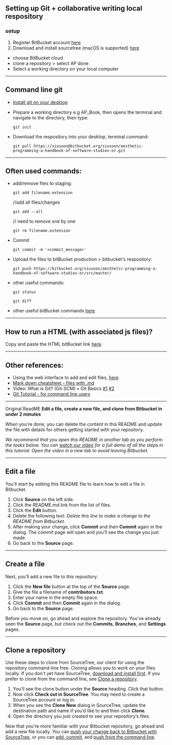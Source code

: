 ## Setting up Git + collaborative writing local respository
### setup
1. Register BitBucket account [here](http://bitbucket.org/)
2. Download and install sourcetree (macOS is supported) [here](https://www.sourcetreeapp.com/)
- choose BitBucket cloud
- clone a repository > select AP done
- Select a working directory on your local computer



---
## Command line git

* [Install git on your desktop](https://git-scm.com/book/en/v2/Getting-Started-Installing-Git)
* Prepare a working directory e.g AP_Book, then opens the terminal and navigate to the directory, then type:

  ```
  git init
  ```

* Download the respository into your desktop, terminal command:

  ```
  git pull https://siusoon@bitbucket.org/siusoon/aesthetic-programming-a-handbook-of-software-studies-or.git
  ```

---
## Often used commands:
* add/remove files to staging:

  ```
  git add filename.extension
  ```

  //add all files/changes

  ```
  git add --all
  ```

  // need to remove one by one

  ```
  git rm filename.extension
  ```

* Commit

  ```
  git commit -m '<commit_message>'
  ```

* Upload the files to bitBucket production > bitbucket's respository:

  ```
  git push https://bitbucket.org/siusoon/aesthetic-programming-a-handbook-of-software-studies-or/src/master/
  ```

* other useful commands:

  ```
  git status
  ```

  ```
  git diff    
  ```

* other useful bitBucket commands [here](https://confluence.atlassian.com/bitbucketserver/basic-git-commands-776639767.html)

---

## How to run a HTML (with associated js files)?

Copy and paste the HTML bitBucket link [here](https://raw.githack.com/).

---

## Other references:
- Using the web interface to add and edit files, [here](https://www.youtube.com/watch?v=0ocf7u76WSo&feature=youtu.be)
- [Mark down cheatsheet - files with .md](https://guides.github.com/features/mastering-markdown/)
- Video: What is Git? (Git-SCM) • Git Basics [#1](https://www.youtube.com/watch?v=8oRjP8yj2Wo&list=PLg7s6cbtAD165JTRsXh8ofwRw0PqUnkVH) [#2](https://www.youtube.com/watch?v=uhtzxPU7Bz0&index=2&list=PLg7s6cbtAD165JTRsXh8ofwRw0PqUnkVH)
- [Git Tutorial - for command line users](https://try.github.io/levels/1/challenges/1)

---

Original ReadME
**Edit a file, create a new file, and clone from Bitbucket in under 2 minutes**

When you're done, you can delete the content in this README and update the file with details for others getting started with your repository.

*We recommend that you open this README in another tab as you perform the tasks below. You can [watch our video](https://youtu.be/0ocf7u76WSo) for a full demo of all the steps in this tutorial. Open the video in a new tab to avoid leaving Bitbucket.*

---

## Edit a file

You’ll start by editing this README file to learn how to edit a file in Bitbucket.

1. Click **Source** on the left side.
2. Click the README.md link from the list of files.
3. Click the **Edit** button.
4. Delete the following text: *Delete this line to make a change to the README from Bitbucket.*
5. After making your change, click **Commit** and then **Commit** again in the dialog. The commit page will open and you’ll see the change you just made.
6. Go back to the **Source** page.

---

## Create a file

Next, you’ll add a new file to this repository.

1. Click the **New file** button at the top of the **Source** page.
2. Give the file a filename of **contributors.txt**.
3. Enter your name in the empty file space.
4. Click **Commit** and then **Commit** again in the dialog.
5. Go back to the **Source** page.

Before you move on, go ahead and explore the repository. You've already seen the **Source** page, but check out the **Commits**, **Branches**, and **Settings** pages.

---

## Clone a repository

Use these steps to clone from SourceTree, our client for using the repository command-line free. Cloning allows you to work on your files locally. If you don't yet have SourceTree, [download and install first](https://www.sourcetreeapp.com/). If you prefer to clone from the command line, see [Clone a repository](https://confluence.atlassian.com/x/4whODQ).

1. You’ll see the clone button under the **Source** heading. Click that button.
2. Now click **Check out in SourceTree**. You may need to create a SourceTree account or log in.
3. When you see the **Clone New** dialog in SourceTree, update the destination path and name if you’d like to and then click **Clone**.
4. Open the directory you just created to see your repository’s files.

Now that you're more familiar with your Bitbucket repository, go ahead and add a new file locally. You can [push your change back to Bitbucket with SourceTree](https://confluence.atlassian.com/x/iqyBMg), or you can [add, commit,](https://confluence.atlassian.com/x/8QhODQ) and [push from the command line](https://confluence.atlassian.com/x/NQ0zDQ).

